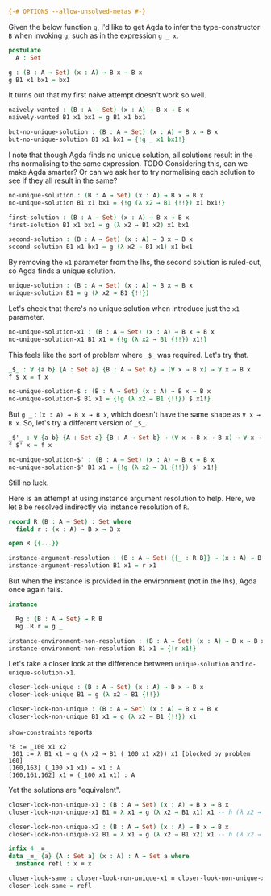 ```agda
{-# OPTIONS --allow-unsolved-metas #-}
```

Given the below function `g`, I'd like to get Agda to infer the type-constructor `B` when invoking `g`, such as in the expression `g _ x`.

```agda
postulate
  A : Set

g : (B : A → Set) (x : A) → B x → B x
g B1 x1 bx1 = bx1
```

It turns out that my first naive attempt doesn't work so well.

```agda
naively-wanted : (B : A → Set) (x : A) → B x → B x
naively-wanted B1 x1 bx1 = g B1 x1 bx1

but-no-unique-solution : (B : A → Set) (x : A) → B x → B x
but-no-unique-solution B1 x1 bx1 = {!g _ x1 bx1!}
```

I note that though Agda finds no unique solution, all solutions result in the rhs normalising to the same expression. TODO Considering this, can we make Agda smarter? Or can we ask her to try normalising each solution to see if they all result in the same?

```agda
no-unique-solution : (B : A → Set) (x : A) → B x → B x
no-unique-solution B1 x1 bx1 = {!g (λ x2 → B1 {!!}) x1 bx1!}

first-solution : (B : A → Set) (x : A) → B x → B x
first-solution B1 x1 bx1 = g (λ x2 → B1 x2) x1 bx1

second-solution : (B : A → Set) (x : A) → B x → B x
second-solution B1 x1 bx1 = g (λ x2 → B1 x1) x1 bx1
```

By removing the `x1` parameter from the lhs, the second solution is ruled-out, so Agda finds a unique solution.

```agda
unique-solution : (B : A → Set) (x : A) → B x → B x
unique-solution B1 = g (λ x2 → B1 {!!})
```

Let's check that there's no unique solution when introduce just the `x1` parameter.

```agda
no-unique-solution-x1 : (B : A → Set) (x : A) → B x → B x
no-unique-solution-x1 B1 x1 = {!g (λ x2 → B1 {!!}) x1!}
```

This feels like the sort of problem where `_$_` was required. Let's try that.

```agda
_$_ : ∀ {a b} {A : Set a} {B : A → Set b} → (∀ x → B x) → ∀ x → B x
f $ x = f x

no-unique-solution-$ : (B : A → Set) (x : A) → B x → B x
no-unique-solution-$ B1 x1 = {!g (λ x2 → B1 {!!}) $ x1!}
```

But `g _` : `(x : A) → B x → B x`, which doesn't have the same shape as `∀ x → B x`. So, let's try a different version of `_$_`.

```agda
_$'_ : ∀ {a b} {A : Set a} {B : A → Set b} → (∀ x → B x → B x) → ∀ x → B x → B x
f $' x = f x

no-unique-solution-$' : (B : A → Set) (x : A) → B x → B x
no-unique-solution-$' B1 x1 = {!g (λ x2 → B1 {!!}) $' x1!}
```

Still no luck.

Here is an attempt at using instance argument resolution to help. Here, we let `B` be resolved indirectly via instance resolution of `R`.

```agda
record R (B : A → Set) : Set where
  field r : (x : A) → B x → B x

open R {{...}}

instance-argument-resolution : (B : A → Set) {{_ : R B}} → (x : A) → B x → B x
instance-argument-resolution B1 x1 = r x1
```

But when the instance is provided in the environment (not in the lhs), Agda once again fails.

```agda
instance

  Rg : {B : A → Set} → R B
  Rg .R.r = g _

instance-environment-non-resolution : (B : A → Set) (x : A) → B x → B x
instance-environment-non-resolution B1 x1 = {!r x1!}
```

Let's take a closer look at the difference between `unique-solution` and `no-unique-solution-x1`.

```agda
closer-look-unique : (B : A → Set) (x : A) → B x → B x
closer-look-unique B1 = g (λ x2 → B1 {!!})

closer-look-non-unique : (B : A → Set) (x : A) → B x → B x
closer-look-non-unique B1 x1 = g (λ x2 → B1 {!!}) x1
```

`show-constraints` reports

    ?8 := _100 x1 x2
    _101 := λ B1 x1 → g (λ x2 → B1 (_100 x1 x2)) x1 [blocked by problem 160]
    [160,163] (_100 x1 x1) = x1 : A
    [160,161,162] x1 = (_100 x1 x1) : A

Yet the solutions are "equivalent".

```agda
closer-look-non-unique-x1 : (B : A → Set) (x : A) → B x → B x
closer-look-non-unique-x1 B1 = λ x1 → g (λ x2 → B1 x1) x1 -- h (λ x2 → B1 {!!}) x1

closer-look-non-unique-x2 : (B : A → Set) (x : A) → B x → B x
closer-look-non-unique-x2 B1 = λ x1 → g (λ x2 → B1 x2) x1 -- h (λ x2 → B1 {!!}) x1

infix 4 _≡_
data _≡_ {a} {A : Set a} (x : A) : A → Set a where
  instance refl : x ≡ x

closer-look-same : closer-look-non-unique-x1 ≡ closer-look-non-unique-x2
closer-look-same = refl
```
